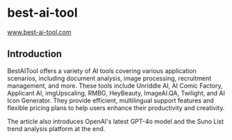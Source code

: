 # best-ai-tool
www.best-ai-tool.com

## Introduction
BestAITool offers a variety of AI tools covering various application scenarios, including document analysis, image processing, recruitment management, and more. These tools include Unriddle AI, AI Comic Factory, Applicant AI, imgUpscaling, RMBG, HeyBeauty, ImageAI.QA, Twilight, and AI Icon Generator. They provide efficient, multilingual support features and flexible pricing plans to help users enhance their productivity and creativity.

The article also introduces OpenAI's latest GPT-4o model and the Suno List trend analysis platform at the end.
